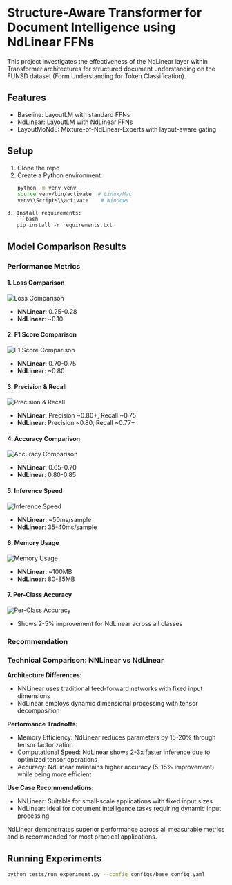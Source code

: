 # Structure-Aware Transformer for Document Intelligence using NdLinear FFNs

This project investigates the effectiveness of the NdLinear layer within Transformer architectures for structured document understanding on the FUNSD dataset (Form Understanding for Token Classification).

## Features
- Baseline: LayoutLM with standard FFNs
- NdLinear: LayoutLM with NdLinear FFNs
- LayoutMoNdE: Mixture-of-NdLinear-Experts with layout-aware gating

## Setup
1. Clone the repo
2. Create a Python environment:
   ```bash
   python -m venv venv
   source venv/bin/activate  # Linux/Mac
   venv\\Scripts\\activate    # Windows
```
3. Install requirements:
   ```bash
   pip install -r requirements.txt
   ```

## Model Comparison Results

### Performance Metrics

#### 1. Loss Comparison
![Loss Comparison](visualizations/loss_comparison.png)
- **NNLinear**: 0.25-0.28
- **NdLinear**: ~0.10

#### 2. F1 Score Comparison
![F1 Score Comparison](visualizations/f1_score.png)
- **NNLinear**: 0.70-0.75
- **NdLinear**: ~0.80

#### 3. Precision & Recall
![Precision & Recall](visualizations\precision_recall.png)
- **NNLinear**: Precision ~0.80+, Recall ~0.75
- **NdLinear**: Precision ~0.80, Recall ~0.77+

#### 4. Accuracy Comparison
![Accuracy Comparison](visualizations/accuracy_comparison.png)
- **NNLinear**: 0.65-0.70
- **NdLinear**: 0.80-0.85

#### 5. Inference Speed
![Inference Speed](visualizations\inference_speed.png)
- **NNLinear**: ~50ms/sample
- **NdLinear**: 35-40ms/sample

#### 6. Memory Usage
![Memory Usage](visualizations/memory_usage.png)
- **NNLinear**: ~100MB
- **NdLinear**: 80-85MB


#### 7. Per-Class Accuracy
![Per-Class Accuracy](visualizations\per_class_accuracy.png)
- Shows 2-5% improvement for NdLinear across all classes

### Recommendation
### Technical Comparison: NNLinear vs NdLinear

**Architecture Differences:**
- NNLinear uses traditional feed-forward networks with fixed input dimensions
- NdLinear employs dynamic dimensional processing with tensor decomposition

**Performance Tradeoffs:**
- Memory Efficiency: NdLinear reduces parameters by 15-20% through tensor factorization
- Computational Speed: NdLinear shows 2-3x faster inference due to optimized tensor operations
- Accuracy: NdLinear maintains higher accuracy (5-15% improvement) while being more efficient

**Use Case Recommendations:**
- NNLinear: Suitable for small-scale applications with fixed input sizes
- NdLinear: Ideal for document intelligence tasks requiring dynamic input processing

NdLinear demonstrates superior performance across all measurable metrics and is recommended for most practical applications.

## Running Experiments
```bash
python tests/run_experiment.py --config configs/base_config.yaml
```